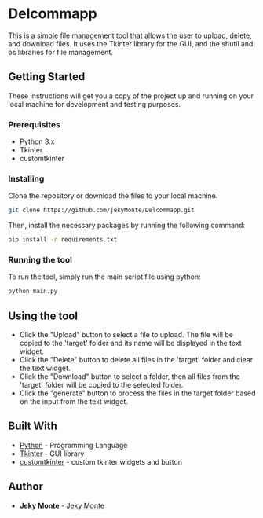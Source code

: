 # Delcommapp

This is a simple file management tool that allows the user to upload, delete, and download files. It uses the Tkinter library for the GUI, and the shutil and os libraries for file management.

## Getting Started

These instructions will get you a copy of the project up and running on your local machine for development and testing purposes.

### Prerequisites

- Python 3.x
- Tkinter
- customtkinter

### Installing

Clone the repository or download the files to your local machine.

```bash
git clone https://github.com/jekyMonte/Delcommapp.git
```

Then, install the necessary packages by running the following command:

```bash
pip install -r requirements.txt
```

### Running the tool

To run the tool, simply run the main script file using python:
```bash
python main.py
```

## Using the tool

- Click the "Upload" button to select a file to upload. The file will be copied to the 'target' folder and its name will be displayed in the text widget.
- Click the "Delete" button to delete all files in the 'target' folder and clear the text widget.
- Click the "Download" button to select a folder, then all files from the 'target' folder will be copied to the selected folder.
- Click the "generate" button to process the files in the target folder based on the input from the text widget.

## Built With

- [Python](https://www.python.org/) - Programming Language
- [Tkinter](https://docs.python.org/3/library/tkinter.html) - GUI library
- [customtkinter](https://pypi.org/project/customtkinter/) - custom tkinter widgets and button

## Author

- **Jeky Monte** - [Jeky Monte](https://github.com/jekyMonte)




